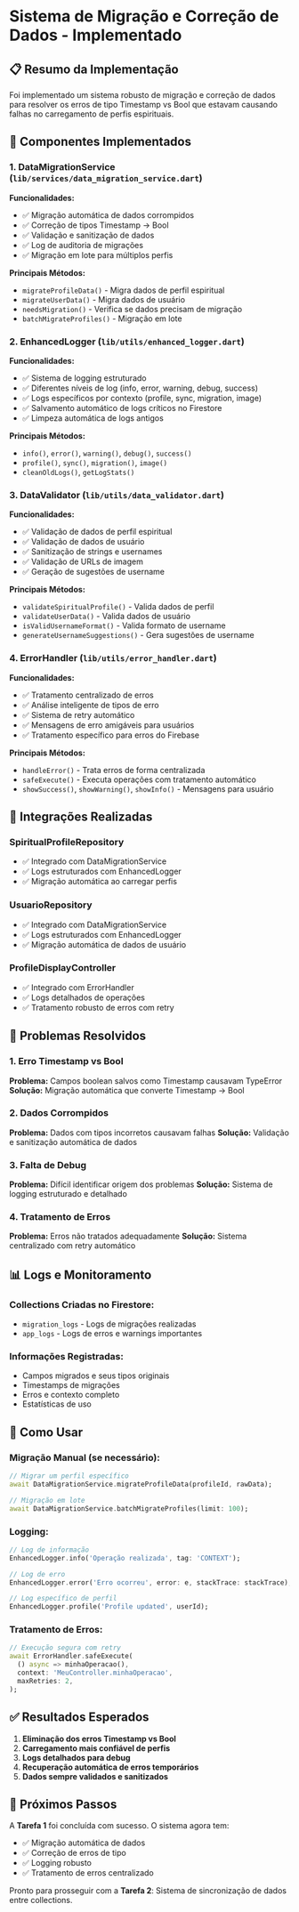 # Sistema de Migração e Correção de Dados - Implementado

## 📋 Resumo da Implementação

Foi implementado um sistema robusto de migração e correção de dados para resolver os erros de tipo Timestamp vs Bool que estavam causando falhas no carregamento de perfis espirituais.

## 🔧 Componentes Implementados

### 1. DataMigrationService (`lib/services/data_migration_service.dart`)

**Funcionalidades:**
- ✅ Migração automática de dados corrompidos
- ✅ Correção de tipos Timestamp → Bool
- ✅ Validação e sanitização de dados
- ✅ Log de auditoria de migrações
- ✅ Migração em lote para múltiplos perfis

**Principais Métodos:**
- `migrateProfileData()` - Migra dados de perfil espiritual
- `migrateUserData()` - Migra dados de usuário
- `needsMigration()` - Verifica se dados precisam de migração
- `batchMigrateProfiles()` - Migração em lote

### 2. EnhancedLogger (`lib/utils/enhanced_logger.dart`)

**Funcionalidades:**
- ✅ Sistema de logging estruturado
- ✅ Diferentes níveis de log (info, error, warning, debug, success)
- ✅ Logs específicos por contexto (profile, sync, migration, image)
- ✅ Salvamento automático de logs críticos no Firestore
- ✅ Limpeza automática de logs antigos

**Principais Métodos:**
- `info()`, `error()`, `warning()`, `debug()`, `success()`
- `profile()`, `sync()`, `migration()`, `image()`
- `cleanOldLogs()`, `getLogStats()`

### 3. DataValidator (`lib/utils/data_validator.dart`)

**Funcionalidades:**
- ✅ Validação de dados de perfil espiritual
- ✅ Validação de dados de usuário
- ✅ Sanitização de strings e usernames
- ✅ Validação de URLs de imagem
- ✅ Geração de sugestões de username

**Principais Métodos:**
- `validateSpiritualProfile()` - Valida dados de perfil
- `validateUserData()` - Valida dados de usuário
- `isValidUsernameFormat()` - Valida formato de username
- `generateUsernameSuggestions()` - Gera sugestões de username

### 4. ErrorHandler (`lib/utils/error_handler.dart`)

**Funcionalidades:**
- ✅ Tratamento centralizado de erros
- ✅ Análise inteligente de tipos de erro
- ✅ Sistema de retry automático
- ✅ Mensagens de erro amigáveis para usuários
- ✅ Tratamento específico para erros do Firebase

**Principais Métodos:**
- `handleError()` - Trata erros de forma centralizada
- `safeExecute()` - Executa operações com tratamento automático
- `showSuccess()`, `showWarning()`, `showInfo()` - Mensagens para usuário

## 🔄 Integrações Realizadas

### SpiritualProfileRepository
- ✅ Integrado com DataMigrationService
- ✅ Logs estruturados com EnhancedLogger
- ✅ Migração automática ao carregar perfis

### UsuarioRepository
- ✅ Integrado com DataMigrationService
- ✅ Logs estruturados com EnhancedLogger
- ✅ Migração automática de dados de usuário

### ProfileDisplayController
- ✅ Integrado com ErrorHandler
- ✅ Logs detalhados de operações
- ✅ Tratamento robusto de erros com retry

## 🐛 Problemas Resolvidos

### 1. Erro Timestamp vs Bool
**Problema:** Campos boolean salvos como Timestamp causavam TypeError
**Solução:** Migração automática que converte Timestamp → Bool

### 2. Dados Corrompidos
**Problema:** Dados com tipos incorretos causavam falhas
**Solução:** Validação e sanitização automática de dados

### 3. Falta de Debug
**Problema:** Difícil identificar origem dos problemas
**Solução:** Sistema de logging estruturado e detalhado

### 4. Tratamento de Erros
**Problema:** Erros não tratados adequadamente
**Solução:** Sistema centralizado com retry automático

## 📊 Logs e Monitoramento

### Collections Criadas no Firestore:
- `migration_logs` - Logs de migrações realizadas
- `app_logs` - Logs de erros e warnings importantes

### Informações Registradas:
- Campos migrados e seus tipos originais
- Timestamps de migrações
- Erros e contexto completo
- Estatísticas de uso

## 🔧 Como Usar

### Migração Manual (se necessário):
```dart
// Migrar um perfil específico
await DataMigrationService.migrateProfileData(profileId, rawData);

// Migração em lote
await DataMigrationService.batchMigrateProfiles(limit: 100);
```

### Logging:
```dart
// Log de informação
EnhancedLogger.info('Operação realizada', tag: 'CONTEXT');

// Log de erro
EnhancedLogger.error('Erro ocorreu', error: e, stackTrace: stackTrace);

// Log específico de perfil
EnhancedLogger.profile('Profile updated', userId);
```

### Tratamento de Erros:
```dart
// Execução segura com retry
await ErrorHandler.safeExecute(
  () async => minhaOperacao(),
  context: 'MeuController.minhaOperacao',
  maxRetries: 2,
);
```

## ✅ Resultados Esperados

1. **Eliminação dos erros Timestamp vs Bool**
2. **Carregamento mais confiável de perfis**
3. **Logs detalhados para debug**
4. **Recuperação automática de erros temporários**
5. **Dados sempre validados e sanitizados**

## 🔄 Próximos Passos

A **Tarefa 1** foi concluída com sucesso. O sistema agora tem:
- ✅ Migração automática de dados
- ✅ Correção de erros de tipo
- ✅ Logging robusto
- ✅ Tratamento de erros centralizado

Pronto para prosseguir com a **Tarefa 2**: Sistema de sincronização de dados entre collections.